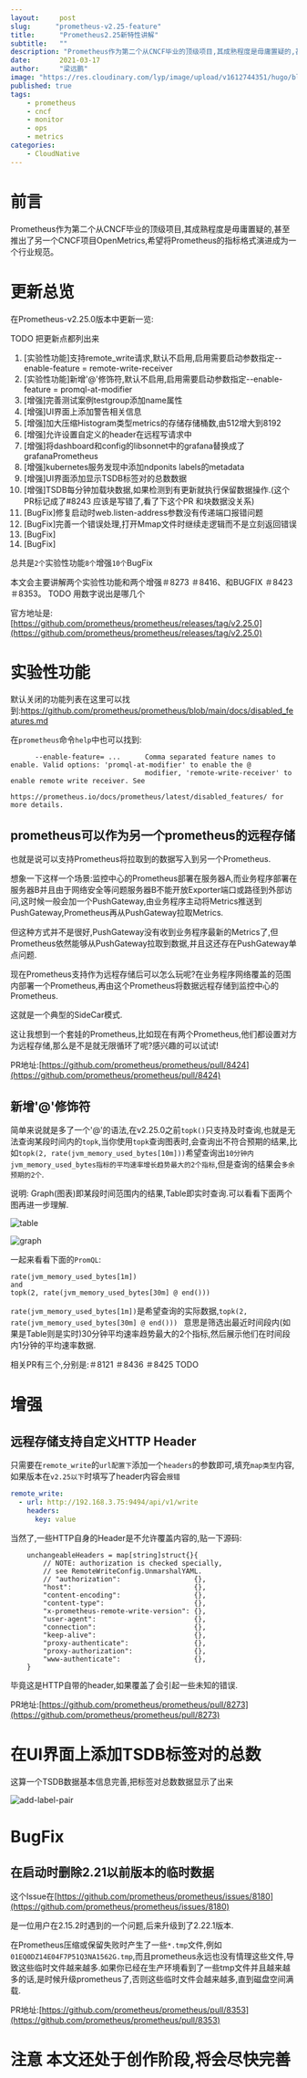 ```yaml
---
layout:     post 
slug:      "prometheus-v2.25-feature"
title:      "Prometheus2.25新特性讲解"
subtitle:   ""
description: "Prometheus作为第二个从CNCF毕业的顶级项目,其成熟程度是毋庸置疑的,甚至推出了另一个CNCF项目OpenMetrics,希望将Prometheus的指标格式演进成为一个行业规范"
date:       2021-03-17
author:     "梁远鹏"
image: "https://res.cloudinary.com/lyp/image/upload/v1612744351/hugo/blog.github.io/pexels-bruno-cervera-6032877.jpg"
published: true
tags:
    - prometheus
    - cncf
    - monitor
    - ops
    - metrics
categories: 
    - CloudNative
---  
```


# 前言  

Prometheus作为第二个从CNCF毕业的顶级项目,其成熟程度是毋庸置疑的,甚至推出了另一个CNCF项目OpenMetrics,希望将Prometheus的指标格式演进成为一个行业规范。  

# 更新总览  

在Prometheus-v2.25.0版本中更新一览:  

TODO 把更新点都列出来

1. [实验性功能]支持remote_write请求,默认不启用,启用需要启动参数指定--enable-feature = remote-write-receiver  
2. [实验性功能]新增'@'修饰符,默认不启用,启用需要启动参数指定--enable-feature = promql-at-modifier
3. [增强]完善测试案例testgroup添加name属性  
4. [增强]UI界面上添加警告相关信息
5. [增强]加大压缩Histogram类型metrics的存储存储桶数,由512增大到8192  
6. [增强]允许设置自定义的header在远程写请求中  
7. [增强]将dashboard和config的libsonnet中的grafana替换成了grafanaPrometheus  
8. [增强]kubernetes服务发现中添加ndponits labels的metadata  
9. [增强]UI界面添加显示TSDB标签对的总数数据  
10. [增强]TSDB每分钟加载块数据,如果检测到有更新就执行保留数据操作.(这个PR标记成了#8243 应该是写错了,看了下这个PR 和块数据没关系)  
11. [BugFix]修复启动时web.listen-address参数没有传递端口报错问题  
12. [BugFix]完善一个错误处理,打开Mmap文件时继续走逻辑而不是立刻返回错误  
13. [BugFix]  
14. [BugFix]  

总共是`2个`实验性功能`8个`增强`10个`BugFix  

本文会主要讲解两个实验性功能和两个增强＃8273 ＃8416、和BUGFIX ＃8423 ＃8353。   TODO 用数字说出是哪几个

官方地址是:[https://github.com/prometheus/prometheus/releases/tag/v2.25.0](https://github.com/prometheus/prometheus/releases/tag/v2.25.0) 

# 实验性功能  

默认关闭的功能列表在这里可以找到:https://github.com/prometheus/prometheus/blob/main/docs/disabled_features.md  

在`prometheus`命令`help`中也可以找到:   
```shell
      --enable-feature= ...      Comma separated feature names to enable. Valid options: 'promql-at-modifier' to enable the @
                                 modifier, 'remote-write-receiver' to enable remote write receiver. See
                                 https://prometheus.io/docs/prometheus/latest/disabled_features/ for more details.
```

## prometheus可以作为另一个prometheus的远程存储  

也就是说可以支持Prometheus将拉取到的数据写入到另一个Prometheus.  

想象一下这样一个场景:监控中心的Prometheus部署在服务器A,而业务程序部署在服务器B并且由于网络安全等问题服务器B不能开放Exporter端口或路径到外部访问,这时候一般会加一个PushGateway,由业务程序主动将Metrics推送到PushGateway,Prometheus再从PushGateway拉取Metrics.  

但这种方式并不是很好,PushGateway没有收到业务程序最新的Metrics了,但Prometheus依然能够从PushGateway拉取到数据,并且这还存在PushGateway单点问题.  

现在Prometheus支持作为远程存储后可以怎么玩呢?在业务程序网络覆盖的范围内部署一个Prometheus,再由这个Prometheus将数据远程存储到监控中心的Prometheus.  

这就是一个典型的SideCar模式.  

这让我想到一个套娃的Prometheus,比如现在有两个Prometheus,他们都设置对方为远程存储,那么是不是就无限循环了呢?感兴趣的可以试试!   

PR地址:[https://github.com/prometheus/prometheus/pull/8424](https://github.com/prometheus/prometheus/pull/8424)

## 新增'@'修饰符  

简单来说就是多了一个'@'的语法,在v2.25.0之前`topk()`只支持及时查询,也就是无法查询某段时间内的`topk`,当你使用`topk`查询图表时,会查询出不符合预期的结果,比如` topk(2, rate(jvm_memory_used_bytes[10m])) `希望查询出`10分钟内jvm_memory_used_bytes指标的平均速率增长趋势最大的2个指标`,但是查询的结果会`多余预期的2个`.  

说明: Graph(图表)即某段时间范围内的结果,Table即实时查询.可以看看下面两个图再进一步理解.  

![table](https://res.cloudinary.com/lyp/image/upload/v1616047736/hugo/blog.github.io/prometheus/version/2.25/topk-org-table.png)  

![graph](https://res.cloudinary.com/lyp/image/upload/v1616047735/hugo/blog.github.io/prometheus/version/2.25/topk-org-graph.png)

一起来看看下面的`PromQL`:  

```shell
rate(jvm_memory_used_bytes[1m])
and 
topk(2, rate(jvm_memory_used_bytes[30m] @ end())) 
```  

`rate(jvm_memory_used_bytes[1m])`是希望查询的实际数据,`topk(2, rate(jvm_memory_used_bytes[30m] @ end())) ` 意思是筛选出最近时间段内(如果是Table则是实时)30分钟平均速率趋势最大的2个指标,然后展示他们在时间段内1分钟的平均速率数据.  

相关PR有三个,分别是:＃8121 ＃8436 ＃8425 
TODO 

# 增强  

## 远程存储支持自定义HTTP Header  

只需要在`remote_write`的`url配置下`添加一个`headers`的参数即可,填充`map类型`内容,如果版本在`v2.25以下`时填写了header内容会`报错`

```yaml
remote_write:
  - url: http://192.168.3.75:9494/api/v1/write
    headers:
      key: value
```  

当然了,一些HTTP自身的Header是不允许覆盖内容的,贴一下源码:  

```golang
	unchangeableHeaders = map[string]struct{}{
		// NOTE: authorization is checked specially,
		// see RemoteWriteConfig.UnmarshalYAML.
		// "authorization":                  {},
		"host":                              {},
		"content-encoding":                  {},
		"content-type":                      {},
		"x-prometheus-remote-write-version": {},
		"user-agent":                        {},
		"connection":                        {},
		"keep-alive":                        {},
		"proxy-authenticate":                {},
		"proxy-authorization":               {},
		"www-authenticate":                  {},
	}
```  

毕竟这是HTTP自带的header,如果覆盖了会引起一些未知的错误.  

PR地址:[https://github.com/prometheus/prometheus/pull/8273](https://github.com/prometheus/prometheus/pull/8273)


# 在UI界面上添加TSDB标签对的总数  

这算一个TSDB数据基本信息完善,把标签对总数数据显示了出来

![add-label-pair](https://res.cloudinary.com/lyp/image/upload/v1616047735/hugo/blog.github.io/prometheus/version/2.25/add-label-pair.png)

# BugFix  

## 在启动时删除2.21以前版本的临时数据  

这个Issue在[https://github.com/prometheus/prometheus/issues/8180](https://github.com/prometheus/prometheus/issues/8180)  

是一位用户在2.15.2时遇到的一个问题,后来升级到了2.22.1版本.  

在Prometheus压缩或保留失败时产生了一些`*.tmp`文件,例如`01EQ0DZ14E04F7P51Q3NA1562G.tmp`,而且prometheus永远也没有情理这些文件,导致这些临时文件越来越多.如果你已经在生产环境看到了一些tmp文件并且越来越多的话,是时候升级prometheus了,否则这些临时文件会越来越多,直到磁盘空间满载.  

PR地址:[https://github.com/prometheus/prometheus/pull/8353](https://github.com/prometheus/prometheus/pull/8353)  


# 注意 本文还处于创作阶段,将会尽快完善